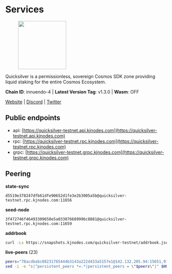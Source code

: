 # Services

<figure><img src="https://raw.githubusercontent.com/kj89/testnet_manuals/main/pingpub/logos/quicksilver.png" width="150" alt=""><figcaption></figcaption></figure>

Quicksilver is a permissionless, sovereign Cosmos SDK zone providing liquid staking for the entire Cosmos Ecosystem.

**Chain ID**: innuendo-4 | **Latest Version Tag**: v1.3.0 | **Wasm**: OFF

[Website](https://quicksilver.zone) | [Discord](https://discord.gg/quicksilverprotocol) | [Twitter](https://twitter.com/quicksilverzone)


## Public endpoints

* api: [https://quicksilver-testnet.api.kjnodes.com](https://quicksilver-testnet.api.kjnodes.com)
* rpc: [https://quicksilver-testnet.rpc.kjnodes.com](https://quicksilver-testnet.rpc.kjnodes.com)
* grpc: [https://quicksilver-testnet.grpc.kjnodes.com](https://quicksilver-testnet.grpc.kjnodes.com)

## Peering

**state-sync**

```text
d5519e378247dfb61dfe90652d1fe3e2b3005a5b@quicksilver-testnet.rpc.kjnodes.com:11656
```

**seed-node**

```text
3f472746f46493309650e5a033076689996c8881@quicksilver-testnet.rpc.kjnodes.com:11659
```

**addrbook**
```bash
curl -Ls https://snapshots.kjnodes.com/quicksilver-testnet/addrbook.json > $HOME/.quicksilverd/config/addrbook.json
```

**live-peers** (23)
```bash
peers="78acdbabc08231765444b3143a222d433a5157e1@142.132.205.94:15651,97377c16946f8e1fa69e7c2c6b7feb32c2090f09@116.202.227.117:11656,46f97e49a49694aead28c27be2c19300f509e273@65.108.129.94:26656,858ba6bc33a6d13fdd9ddad344d788dcf91cf565@142.132.151.99:15651,ee6bae1a6d4a1e07f1e4bc7963cabedc6b73426e@94.130.137.119:26656,d4d83e209a2b096859821228ea17475f9a487a48@23.88.0.170:15651,41f7d7004cace7bd1760a5f980a86123700c8f1d@185.146.148.116:26656,e0f0703e9ce343c46e0ec01b19216715e817b358@65.109.85.170:28656,3c48a780b85d248e34e63eca5d44c624f93d09d5@135.181.59.162:11156,66f9d8f52a4637dc9215cdaa8dc2977633e52bbf@95.217.144.121:26656,c9a74cdd754a8ccc9243ac2b245e4caaa78695aa@45.85.147.96:26656,2096650d8586b858d3369205f3b46ac4c765bc8e@65.109.53.155:26656,bdb93c655989b2c1882339fabb013317066dda56@95.214.52.138:26676,c4489720ba051c79f5bb16ae5d81341b0f248e19@34.240.190.194:26656,5844010472bac487748336616d450bc9f0cbc57c@65.108.72.175:29656,3519e61e653db97f5d1c7f1bec9b0072bca4d5fe@144.76.45.59:16656,796e72ffc343c187cd5e8397c0c09c0671d228e0@185.16.39.51:26656,03332cdbc3d354846a18992effbb8c20aa28f52a@65.21.133.125:28656,1c1ca90d704c22844570d57039ccf2e8f58e475d@80.64.208.123:26656,c133c4c0c7034c8c345330f394984ad08092fc14@138.201.17.11:27656,a37474c1f254cd4b16d924327a755c914e8e7d86@65.109.30.53:26656,8ff8a186fe9cbc70d0f34891fa051f87e561a48b@158.160.0.93:26656,d5519e378247dfb61dfe90652d1fe3e2b3005a5b@65.109.68.190:11656"
sed -i -e "s|^persistent_peers *=.*|persistent_peers = \"$peers\"|" $HOME/.quicksilverd/config/config.toml
```
